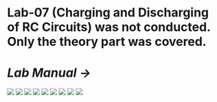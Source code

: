 # Lab-07 (Charging and Discharging of RC Circuits) was not conducted. Only the theory part was covered.

# *Lab Manual →*

<img src="PNGs/LAB_07 - Charging and Discharging of RC circuits-1.png">
<img src="PNGs/LAB_07 - Charging and Discharging of RC circuits-2.png">
<img src="PNGs/LAB_07 - Charging and Discharging of RC circuits-3.png">
<img src="PNGs/LAB_07 - Charging and Discharging of RC circuits-4.png">
<img src="PNGs/LAB_07 - Charging and Discharging of RC circuits-5.png">
<img src="PNGs/LAB_07 - Charging and Discharging of RC circuits-6.png">
<img src="PNGs/LAB_07 - Charging and Discharging of RC circuits-7.png">
<img src="PNGs/LAB_07 - Charging and Discharging of RC circuits-8.png">
<img src="PNGs/LAB_07 - Charging and Discharging of RC circuits-9.png"
